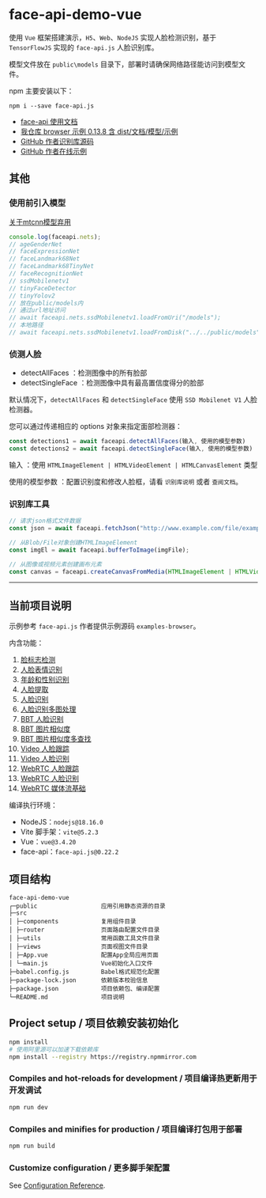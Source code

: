 # face-api-demo-vue

使用 `Vue` 框架搭建演示，`H5`、`Web`、`NodeJS` 实现人脸检测识别，基于 `TensorFlowJS` 实现的 `face-api.js` 人脸识别库。

模型文件放在 `public\models` 目录下，部署时请确保网络路径能访问到模型文件。

npm 主要安装以下：

```shell
npm i --save face-api.js
```

- [face-api 使用文档](https://justadudewhohacks.github.io/face-api.js/docs/globals.html)
- [我仓库 browser 示例 0.13.8 含 dist/文档/模型/示例](https://github.com/TsMask/face-api-demo)
- [GitHub 作者识别库源码](https://github.com/justadudewhohacks/face-api.js)
- [GitHub 作者在线示例](https://justadudewhohacks.github.io/face-api.js)

## 其他

### 使用前引入模型

[关于mtcnn模型弃用](https://github.com/justadudewhohacks/face-api.js/issues/511)

```js
console.log(faceapi.nets);
// ageGenderNet
// faceExpressionNet
// faceLandmark68Net
// faceLandmark68TinyNet
// faceRecognitionNet
// ssdMobilenetv1
// tinyFaceDetector
// tinyYolov2
// 放在public/models内
// 通过url地址访问
// await faceapi.nets.ssdMobilenetv1.loadFromUri("/models");
// 本地路径
// await faceapi.nets.ssdMobilenetv1.loadFromDisk("../../public/models");
```

### 侦测人脸

- detectAllFaces ：检测图像中的所有脸部
- detectSingleFace ：检测图像中具有最高置信度得分的脸部

默认情况下，`detectAllFaces` 和 `detectSingleFace` 使用 `SSD Mobilenet V1` 人脸检测器。

您可以通过传递相应的 options 对象来指定面部检测器：

```js
const detections1 = await faceapi.detectAllFaces(输入, 使用的模型参数)
const detections2 = await faceapi.detectSingleFace(输入, 使用的模型参数)
```

输入 ：使用 `HTMLImageElement | HTMLVideoElement | HTMLCanvasElement` 类型

使用的模型参数 ：配置识别度和修改人脸框，请看 `识别库说明` 或者 `查阅文档`。

### 识别库工具

```js
// 请求json格式文件数据
const json = await faceapi.fetchJson("http://www.example.com/file/example.json");

// 从Blob/File对象创建HTMLImageElement
const imgEl = await faceapi.bufferToImage(imgFile);

// 从图像或视频元素创建画布元素
const canvas = faceapi.createCanvasFromMedia(HTMLImageElement | HTMLVideoElement)
```

----

## 当前项目说明

示例参考 `face-api.js` 作者提供示例源码 `examples-browser`。

内含功能：

1. [脸标志检测](src\views\FaceLandmarkDetection.vue)
2. [人脸表情识别](src\views\FaceExpressionRecognition.vue)
3. [年龄和性别识别](src\views\AgeAndGenderRecognition.vue)
4. [人脸提取](src\views\FaceExtraction.vue)
5. [人脸识别](src\views\FaceRecognition.vue)
6. [人脸识别多图处理](src\views\FaceRecognitionMore.vue)
7. [BBT 人脸识别](src\views\BBTFaceRecognition.vue)
8. [BBT 图片相似度](src\views\BBTFaceSimilarity.vue)
9. [BBT 图片相似度多查找](src\views\BBTFaceSimilarityMore.vue)
10. [Video 人脸跟踪](src\views\VideoFaceDetector.vue)
11. [Video 人脸识别](src\views\VideoFaceRecognition.vue)
12. [WebRTC 人脸跟踪](src\views\WebRTCFaceDetector.vue)
13. [WebRTC 人脸识别](src\views\WebRTCFaceRecognition.vue)
14. [WebRTC 媒体流基础](src\views\WebRTCMediaStream.vue)

编译执行环境：

- NodeJS：`nodejs@18.16.0`
- Vite 脚手架：`vite@5.2.3`
- Vue：`vue@3.4.20`
- face-api：`face-api.js@0.22.2`

## 项目结构

```text
face-api-demo-vue
┌─public                  应用引用静态资源的目录
├─src
│ ├─components            复用组件目录
│ ├─router                页面路由配置文件目录
│ ├─utils                 常用函数工具文件目录
│ ├─views                 页面视图文件目录
│ ├─App.vue               配置App全局应用页面
│ └─main.js               Vue初始化入口文件
├─babel.config.js         Babel格式规范化配置
├─package-lock.json       依赖版本校验信息
├─package.json            项目依赖包、编译配置
└─README.md               项目说明
```

## Project setup / 项目依赖安装初始化

```bash
npm install
# 使用阿里源可以加速下载依赖库
npm install --registry https://registry.npmmirror.com
```

### Compiles and hot-reloads for development / 项目编译热更新用于开发调试

```bash
npm run dev
```

### Compiles and minifies for production / 项目编译打包用于部署

```bash
npm run build
```

### Customize configuration / 更多脚手架配置

See [Configuration Reference](https://vitejs.dev/config/).
